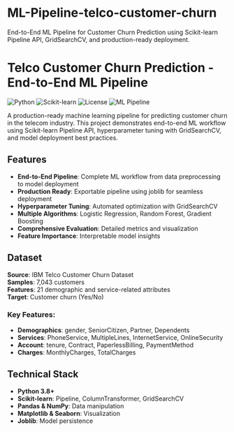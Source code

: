 # ML-Pipeline-telco-customer-churn
End-to-End ML Pipeline for Customer Churn Prediction using Scikit-learn Pipeline API, GridSearchCV, and production-ready deployment.

# Telco Customer Churn Prediction - End-to-End ML Pipeline

![Python](https://img.shields.io/badge/Python-3.8%2B-blue)
![Scikit-learn](https://img.shields.io/badge/Scikit--learn-1.2%2B-orange)
![License](https://img.shields.io/badge/License-MIT-green)
![ML Pipeline](https://img.shields.io/badge/ML-Pipeline-success)

A production-ready machine learning pipeline for predicting customer churn in the telecom industry. This project demonstrates end-to-end ML workflow using Scikit-learn Pipeline API, hyperparameter tuning with GridSearchCV, and model deployment best practices.

##  Features

- **End-to-End Pipeline**: Complete ML workflow from data preprocessing to model deployment
- **Production Ready**: Exportable pipeline using joblib for seamless deployment
- **Hyperparameter Tuning**: Automated optimization with GridSearchCV
- **Multiple Algorithms**: Logistic Regression, Random Forest, Gradient Boosting
- **Comprehensive Evaluation**: Detailed metrics and visualization
- **Feature Importance**: Interpretable model insights

##  Dataset

**Source**: IBM Telco Customer Churn Dataset  
**Samples**: 7,043 customers  
**Features**: 21 demographic and service-related attributes  
**Target**: Customer churn (Yes/No)

### Key Features:
- **Demographics**: gender, SeniorCitizen, Partner, Dependents
- **Services**: PhoneService, MultipleLines, InternetService, OnlineSecurity
- **Account**: tenure, Contract, PaperlessBilling, PaymentMethod
- **Charges**: MonthlyCharges, TotalCharges

##  Technical Stack

- **Python 3.8+**
- **Scikit-learn**: Pipeline, ColumnTransformer, GridSearchCV
- **Pandas & NumPy**: Data manipulation
- **Matplotlib & Seaborn**: Visualization
- **Joblib**: Model persistence

